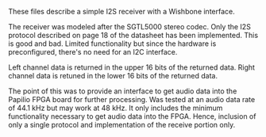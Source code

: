 
These files describe a simple I2S receiver with a Wishbone interface.

The receiver was modeled after the SGTL5000 stereo codec.  Only the I2S 
protocol described on page 18 of the datasheet has been implemented.  This
is good and bad.  Limited functionality but since the hardware is 
preconfigured, there's no need for an I2C interface. 

Left channel data is returned in the upper 16 bits of the returned data.
Right channel data is retuned in the lower 16 bits of the returned data.

The point of this was to provide an interface to get audio data into the
Papilio FPGA board for further processing.  Was tested at an audio data
rate of 44.1 kHz but may work at 48 kHz.  It only includes the minimum 
functionality necessary to get audio data into the FPGA.  Hence, inclusion 
of only a single protocol and implementation of the receive portion only.

